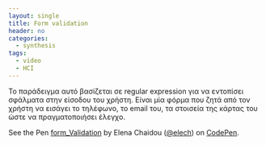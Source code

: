 ```yaml
---
layout: single
title: Form validation 
header: no
categories:
  - synthesis
tags:
  - video
  - HCI
---
```


Το παράδειγμα αυτό βασίζεται σε regular expression για να εντοπίσει σφάλματα στην είσοδου του χρήστη. Είναι μία φόρμα που ζητά από τον χρήστη να εισάγει το τηλέφωνο, το email του, τα στοισεία της κάρτας του ώστε να πραγματοποιήσει έλεγχο.

<p data-height="350" data-theme-id="17517" data-slug-hash="dYyRJX" data-default-tab="result" data-user="sckarolos" class='codepen'>See the Pen <a href='https://codepen.io/elech/pen/xxMrXbv'>form_Validation</a> by Elena Chaidou (<a href='https://codepen.io/elech'>@elech</a>) on <a href='https://codepen.io'>CodePen</a>.</p>
